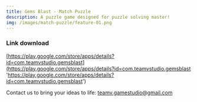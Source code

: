 ```yaml
---
title: Gems Blast - Match Puzzle
description: A puzzle game designed for puzzle solving master!
img: /images/match-puzzle/feature-01.png
---
```


### Link download

[https://play.google.com/store/apps/details?id=com.teamvstudio.gemsblast](https://play.google.com/store/apps/details?id=com.teamvstudio.gemsblast 'https://play.google.com/store/apps/details?id=com.teamvstudio.gemsblast')

Contact us to bring your ideas to life:
[teamv.gamestudio@gmail.com](mailto:teamv.gamestudio@gmail.com)
